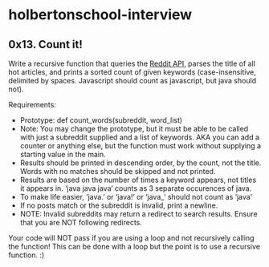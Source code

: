# holbertonschool-interview
## 0x13. Count it!

Write a recursive function that queries the [Reddit API](https://www.reddit.com/dev/api/), parses the title of all hot articles, and prints a sorted count of given keywords (case-insensitive, delimited by spaces. Javascript should count as javascript, but java should not).

Requirements:

- Prototype: def count_words(subreddit, word_list)
- Note: You may change the prototype, but it must be able to be called with just a subreddit supplied and a list of keywords. AKA you can add a counter or anything else, but the function must work without supplying a starting value in the main.
- Results should be printed in descending order, by the count, not the title. Words with no matches should be skipped and not printed.
- Results are based on the number of times a keyword appears, not titles it appears in. ‘java java java’ counts as 3 separate occurences of java.
- To make life easier, ‘java.’ or ‘java!’ or ‘java_’ should not count as ‘java’
- If no posts match or the subreddit is invalid, print a newline.
- NOTE: Invalid subreddits may return a redirect to search results. Ensure that you are NOT following redirects.


Your code will NOT pass if you are using a loop and not recursively calling the function! This can be done with a loop but the point is to use a recursive function. :)

